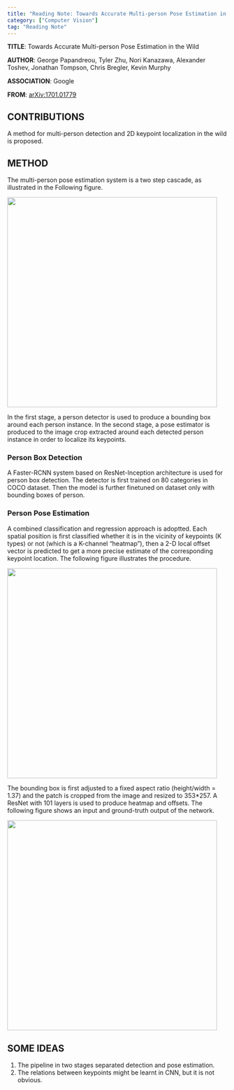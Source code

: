 ```yaml
---
title: "Reading Note: Towards Accurate Multi-person Pose Estimation in the Wild"
category: ["Computer Vision"]
tag: "Reading Note"
---
```


**TITLE**: Towards Accurate Multi-person Pose Estimation in the Wild

**AUTHOR**: George Papandreou, Tyler Zhu, Nori Kanazawa, Alexander Toshev, Jonathan Tompson, Chris Bregler, Kevin Murphy

**ASSOCIATION**: Google

**FROM**: [arXiv:1701.01779](https://arxiv.org/abs/1701.01779)

## CONTRIBUTIONS ##

A method for multi-person detection and 2D keypoint localization in the wild is proposed.


## METHOD ##

The multi-person pose estimation system is a two step cascade, as illustrated in the Following figure. 

<img class="img-responsive center-block" src="https://raw.githubusercontent.com/joshua19881228/my_blogs/master/Computer_Vision/Reading_Note/figures/TAMPEW_1.jpg" alt="" width="480"/>

In the first stage, a person detector is used to produce a bounding box around each person instance. In the second stage, a pose estimator is produced to the image crop extracted around each detected person instance in order to localize its keypoints.

### Person Box Detection ###

A Faster-RCNN system based on ResNet-Inception architecture is used for person box detection. The detector is first trained on 80 categories in COCO dataset. Then the model is further finetuned on dataset only with bounding boxes of person.

### Person Pose Estimation ###

A combined classification and regression approach is adoptted. Each spatial position is first classified whether it is in the vicinity of keypoints (K types) or not (which is a K-channel “heatmap”), then a 2-D local offset vector is predicted to get a more precise estimate of the corresponding keypoint location. The following figure illustrates the procedure.

<img class="img-responsive center-block" src="https://raw.githubusercontent.com/joshua19881228/my_blogs/master/Computer_Vision/Reading_Note/figures/TAMPEW_2.jpg" alt="" width="480"/>

The bounding box is first adjusted to a fixed aspect ratio (height/width = 1.37) and the patch is cropped from the image and resized to 353*257. A ResNet with 101 layers is used to produce heatmap and offsets. The following figure shows an input and ground-truth output of the network. 

<img class="img-responsive center-block" src="https://raw.githubusercontent.com/joshua19881228/my_blogs/master/Computer_Vision/Reading_Note/figures/TAMPEW_3.jpg" alt="" width="480"/>

## SOME IDEAS ##

1. The pipeline in two stages separated detection and pose estimation.
2. The relations between keypoints might be learnt in CNN, but it is not obvious.
